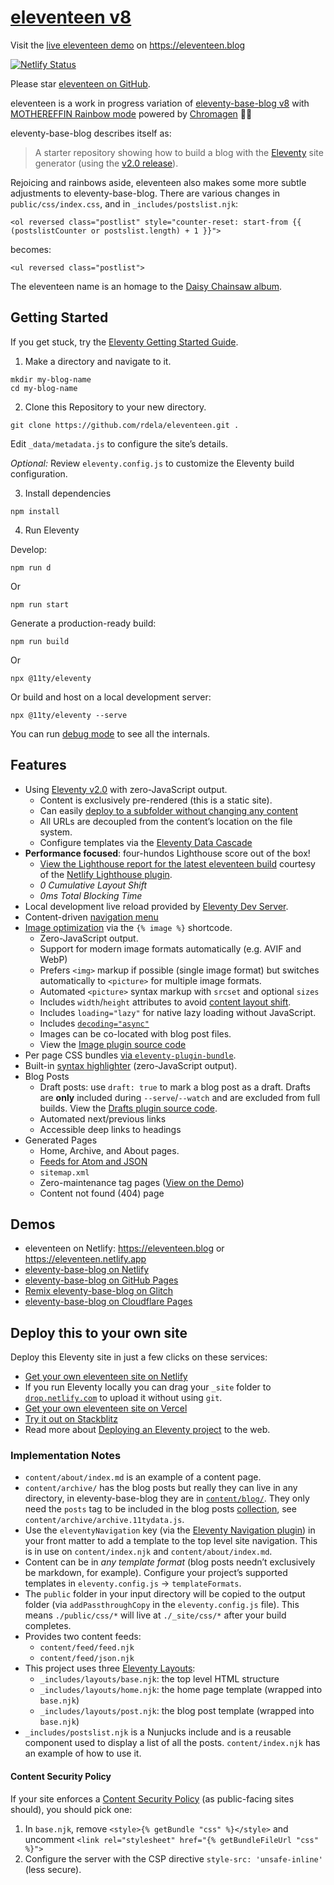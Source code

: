 # [eleventeen v8](https://github.com/rdela/eleventeen)

Visit the [live eleventeen demo](https://eleventeen.blog) on <https://eleventeen.blog>

[![Netlify Status](https://api.netlify.com/api/v1/badges/bd16afdb-d0a5-4de2-aa5c-19529038ed78/deploy-status)](https://app.netlify.com/sites/eleventeen/deploys)

Please star [eleventeen on GitHub](https://github.com/rdela/eleventeen).

 eleventeen is a work in progress variation of [eleventy-base-blog v8](https://github.com/11ty/eleventy-base-blog) with [MOTHEREFFIN Rainbow mode](https://github.com/rdela/eleventeen/pull/1) powered by [Chromagen](https://github.com/famebot/chromagen) 🌈💥 

eleventy-base-blog describes itself as:

> A starter repository showing how to build a blog with the [Eleventy](https://www.11ty.dev/) site generator (using the [v2.0 release](https://www.11ty.dev/blog/eleventy-v2/)).

Rejoicing and rainbows aside, eleventeen also makes some more subtle adjustments to eleventy-base-blog. There are various changes in `public/css/index.css`, and in `_includes/postslist.njk`:
 
```njk
<ol reversed class="postlist" style="counter-reset: start-from {{ (postslistCounter or postslist.length) + 1 }}">
```
 
becomes:
 
```njk
<ul reversed class="postlist">
```

The eleventeen name is an homage to the [Daisy Chainsaw album](https://en.wikipedia.org/wiki/Eleventeen_(album)).

## Getting Started

If you get stuck, try the [Eleventy Getting Started Guide](https://www.11ty.dev/docs/getting-started/).

1. Make a directory and navigate to it.

```
mkdir my-blog-name
cd my-blog-name
```


2. Clone this Repository to your new directory.

```
git clone https://github.com/rdela/eleventeen.git .
```

Edit `_data/metadata.js` to configure the site’s details.

_Optional:_ Review `eleventy.config.js` to customize the Eleventy build configuration.

3. Install dependencies

```
npm install
```

4. Run Eleventy

Develop:

```
npm run d
```

Or

```
npm run start
```

Generate a production-ready build:

```
npm run build
```

Or

```
npx @11ty/eleventy
```

Or build and host on a local development server:

```
npx @11ty/eleventy --serve
```

You can run [debug mode](https://www.11ty.dev/docs/debugging/) to see all the internals.

## Features

- Using [Eleventy v2.0](https://www.11ty.dev/blog/eleventy-v2/) with zero-JavaScript output.
	- Content is exclusively pre-rendered (this is a static site).
	- Can easily [deploy to a subfolder without changing any content](https://www.11ty.dev/docs/plugins/html-base/)
	- All URLs are decoupled from the content’s location on the file system.
	- Configure templates via the [Eleventy Data Cascade](https://www.11ty.dev/docs/data-cascade/)
- **Performance focused**: four-hundos Lighthouse score out of the box!
	- [View the Lighthouse report for the latest eleventeen build](https://eleventeen.blog/reports/lighthouse/) courtesy of the [Netlify Lighthouse plugin](https://github.com/netlify/netlify-plugin-lighthouse).
	- _0 Cumulative Layout Shift_
	- _0ms Total Blocking Time_
- Local development live reload provided by [Eleventy Dev Server](https://www.11ty.dev/docs/dev-server/).
- Content-driven [navigation menu](https://www.11ty.dev/docs/plugins/navigation/)
- [Image optimization](https://www.11ty.dev/docs/plugins/image/) via the `{% image %}` shortcode.
	- Zero-JavaScript output.
	- Support for modern image formats automatically (e.g. AVIF and WebP)
	- Prefers `<img>` markup if possible (single image format) but switches automatically to `<picture>` for multiple image formats.
	- Automated `<picture>` syntax markup with `srcset` and optional `sizes`
	- Includes `width`/`height` attributes to avoid [content layout shift](https://web.dev/cls/).
	- Includes `loading="lazy"` for native lazy loading without JavaScript.
	- Includes [`decoding="async"`](https://developer.mozilla.org/en-US/docs/Web/API/HTMLImageElement/decoding)
	- Images can be co-located with blog post files.
	- View the [Image plugin source code](https://github.com/11ty/eleventy-base-blog/blob/main/eleventy.config.images.js)
- Per page CSS bundles [via `eleventy-plugin-bundle`](https://github.com/11ty/eleventy-plugin-bundle).
- Built-in [syntax highlighter](https://www.11ty.dev/docs/plugins/syntaxhighlight/) (zero-JavaScript output).
- Blog Posts
	- Draft posts: use `draft: true` to mark a blog post as a draft. Drafts are **only** included during `--serve`/`--watch` and are excluded from full builds. View the [Drafts plugin source code](https://github.com/rdela/eleventeen/blob/trunk/eleventy.config.drafts.js).
	- Automated next/previous links
	- Accessible deep links to headings
- Generated Pages
	- Home, Archive, and About pages.
	- [Feeds for Atom and JSON](https://www.11ty.dev/docs/plugins/rss/)
	- `sitemap.xml`
	- Zero-maintenance tag pages ([View on the Demo](https://eleventy-base-blog.netlify.app/tags/))
	- Content not found (404) page

## Demos

- eleventeen on Netlify: <https://eleventeen.blog> or <https://eleventeen.netlify.app>
- [eleventy-base-blog on Netlify](https://eleventy-base-blog.netlify.app)
- [eleventy-base-blog on GitHub Pages](https://11ty.github.io/eleventy-base-blog/)
- [Remix eleventy-base-blog on Glitch](https://glitch.com/~11ty-eleventy-base-blog)
- [eleventy-base-blog on Cloudflare Pages](https://eleventy-base-blog-d2a.pages.dev/)

## Deploy this to your own site

Deploy this Eleventy site in just a few clicks on these services:

- [Get your own eleventeen site on Netlify](https://app.netlify.com/start/deploy?repository=https://github.com/rdela/eleventeen)
- If you run Eleventy locally you can drag your `_site` folder to [`drop.netlify.com`](https://drop.netlify.com/) to upload it without using `git`.
- [Get your own eleventeen site on Vercel](https://vercel.com/import/project?template=rdela%2Feleventeen)
- [Try it out on Stackblitz](https://stackblitz.com/github/rdela/eleventeen)
- Read more about [Deploying an Eleventy project](https://www.11ty.dev/docs/deployment/) to the web.

### Implementation Notes

- `content/about/index.md` is an example of a content page.
- `content/archive/` has the blog posts but really they can live in any directory, in eleventy-base-blog they are in [`content/blog/`](https://github.com/11ty/eleventy-base-blog/tree/main/content/blog). They only need the `posts` tag to be included in the blog posts [collection](https://www.11ty.dev/docs/collections/), see `content/archive/archive.11tydata.js`.
- Use the `eleventyNavigation` key (via the [Eleventy Navigation plugin](https://www.11ty.dev/docs/plugins/navigation/)) in your front matter to add a template to the top level site navigation. This is in use on `content/index.njk` and `content/about/index.md`.
- Content can be in _any template format_ (blog posts needn’t exclusively be markdown, for example). Configure your project’s supported templates in `eleventy.config.js` -> `templateFormats`.
- The `public` folder in your input directory will be copied to the output folder (via `addPassthroughCopy` in the `eleventy.config.js` file). This means `./public/css/*` will live at `./_site/css/*` after your build completes.
- Provides two content feeds:
	- `content/feed/feed.njk`
	- `content/feed/json.njk`
- This project uses three [Eleventy Layouts](https://www.11ty.dev/docs/layouts/):
	- `_includes/layouts/base.njk`: the top level HTML structure
	- `_includes/layouts/home.njk`: the home page template (wrapped into `base.njk`)
	- `_includes/layouts/post.njk`: the blog post template (wrapped into `base.njk`)
- `_includes/postslist.njk` is a Nunjucks include and is a reusable component used to display a list of all the posts. `content/index.njk` has an example of how to use it.

#### Content Security Policy

If your site enforces a [Content Security Policy](https://developer.mozilla.org/en-US/docs/Web/HTTP/CSP) (as public-facing sites should), you should pick one:

1. In `base.njk`, remove `<style>{% getBundle "css" %}</style>` and uncomment `<link rel="stylesheet" href="{% getBundleFileUrl "css" %}">`
2. Configure the server with the CSP directive `style-src: 'unsafe-inline'` (less secure).
